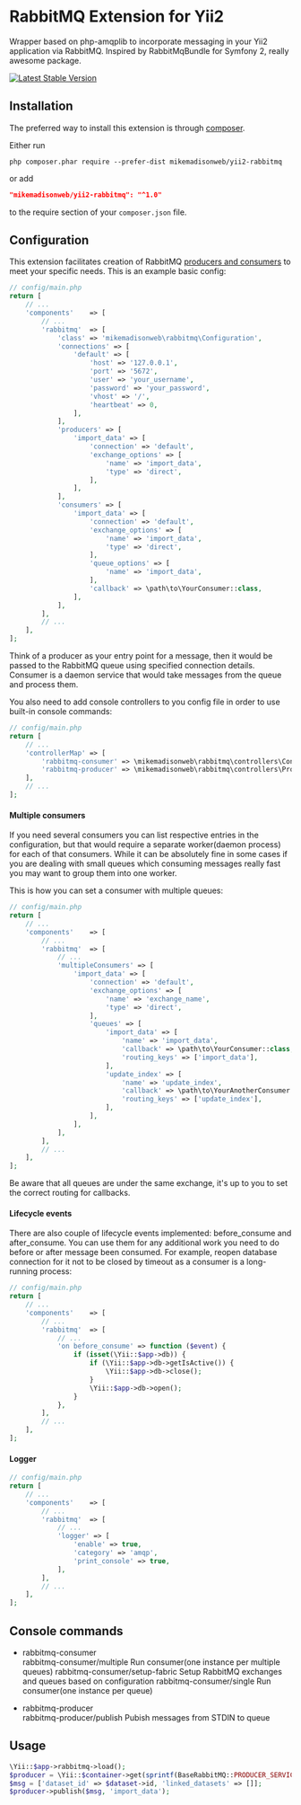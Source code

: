 RabbitMQ Extension for Yii2
==================
Wrapper based on php-amqplib to incorporate messaging in your Yii2 application via RabbitMQ. Inspired by RabbitMqBundle for Symfony 2, really awesome package.

[![Latest Stable Version](https://poser.pugx.org/phpunit/phpunit/version)](https://packagist.org/packages/mikemadisonweb/yii2-rabbitmq)

Installation
------------
The preferred way to install this extension is through [composer](http://getcomposer.org/download/).

Either run
```
php composer.phar require --prefer-dist mikemadisonweb/yii2-rabbitmq
```
or add
```json
"mikemadisonweb/yii2-rabbitmq": "^1.0"
```
to the require section of your `composer.json` file.

Configuration
-------------
This extension facilitates creation of RabbitMQ [producers and consumers](https://www.rabbitmq.com/tutorials/tutorial-three-php.html) to meet your specific needs. This is an example basic config:
```php
// config/main.php
return [
    // ...
    'components'    => [
        // ...
        'rabbitmq'  => [
            'class' => 'mikemadisonweb\rabbitmq\Configuration',
            'connections' => [
                'default' => [
                    'host' => '127.0.0.1',
                    'port' => '5672',
                    'user' => 'your_username',
                    'password' => 'your_password',
                    'vhost' => '/',
                    'heartbeat' => 0,
                ],
            ],
            'producers' => [
                'import_data' => [
                    'connection' => 'default',
                    'exchange_options' => [
                        'name' => 'import_data',
                        'type' => 'direct',
                    ],
                ],
            ],
            'consumers' => [
                'import_data' => [
                    'connection' => 'default',
                    'exchange_options' => [
                        'name' => 'import_data',
                        'type' => 'direct',
                    ],
                    'queue_options' => [
                        'name' => 'import_data',
                    ],
                    'callback' => \path\to\YourConsumer::class,
                ],
            ],
        ],
        // ...
    ],
];
```
Think of a producer as your entry point for a message, then it would be passed to the RabbitMQ queue using specified connection details. Consumer is a daemon service that would take messages from the queue and process them.

You also need to add console controllers to you config file in order to use built-in console commands:
```php
// config/main.php
return [
    // ...
    'controllerMap' => [
        'rabbitmq-consumer' => \mikemadisonweb\rabbitmq\controllers\ConsumerController::className(),
        'rabbitmq-producer' => \mikemadisonweb\rabbitmq\controllers\ProducerController::className(),
    ],
    // ...
];
```
#### Multiple consumers
If you need several consumers you can list respective entries in the configuration, but that would require a separate worker(daemon process) for each of that consumers. While it can be absolutely fine in some cases if you are dealing with small queues which consuming messages really fast you may want to group them into one worker.

This is how you can set a consumer with multiple queues:
```php
// config/main.php
return [
    // ...
    'components'    => [
        // ...
        'rabbitmq'  => [
            // ...
            'multipleConsumers' => [
                'import_data' => [
                    'connection' => 'default',
                    'exchange_options' => [
                        'name' => 'exchange_name',
                        'type' => 'direct',
                    ],
                    'queues' => [
                        'import_data' => [
                            'name' => 'import_data',
                            'callback' => \path\to\YourConsumer::class,
                            'routing_keys' => ['import_data'],
                        ],
                        'update_index' => [
                            'name' => 'update_index',
                            'callback' => \path\to\YourAnotherConsumer::class,
                            'routing_keys' => ['update_index'],
                        ],
                    ],
                ],
            ],
        ],
        // ...
    ],
];
```
Be aware that all queues are under the same exchange, it's up to you to set the correct routing for callbacks.
#### Lifecycle events
There are also couple of lifecycle events implemented: before_consume and after_consume. You can use them for any additional work you need to do before or after message been consumed. For example, reopen database connection for it not to be closed by timeout as a consumer is a long-running process: 
```php
// config/main.php
return [
    // ...
    'components'    => [
        // ...
        'rabbitmq'  => [
            // ...
            'on before_consume' => function ($event) {
                if (isset(\Yii::$app->db)) {
                    if (\Yii::$app->db->getIsActive()) {
                        \Yii::$app->db->close();
                    }
                    \Yii::$app->db->open();
                }
            },
        ],
        // ...
    ],
];
```
#### Logger
```php
// config/main.php
return [
    // ...
    'components'    => [
        // ...
        'rabbitmq'  => [
            // ...
            'logger' => [
                'enable' => true,
                'category' => 'amqp',
                'print_console' => true,
            ],
        ],
        // ...
    ],
];
```

Console commands
-------------
- rabbitmq-consumer                             
    rabbitmq-consumer/multiple                  Run consumer(one instance per multiple queues)
    rabbitmq-consumer/setup-fabric              Setup RabbitMQ exchanges and queues based on configuration
    rabbitmq-consumer/single                    Run consumer(one instance per queue)

- rabbitmq-producer                             
    rabbitmq-producer/publish                   Pubish messages from STDIN to queue


Usage
-------------
```php
\Yii::$app->rabbitmq->load();
$producer = \Yii::$container->get(sprintf(BaseRabbitMQ::PRODUCER_SERVICE_NAME, 'exchange_name'));
$msg = ['dataset_id' => $dataset->id, 'linked_datasets' => []];
$producer->publish($msg, 'import_data');
```